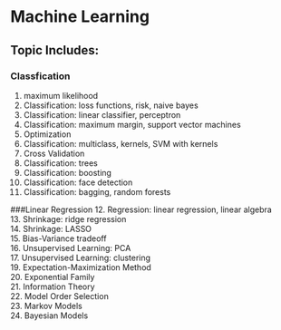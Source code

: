 # Machine Learning 

## Topic Includes:

### Classfication 
1. maximum likelihood <br />
2. Classification: loss functions, risk, naive bayes <br />
3. Classification: linear classifier, perceptron <br />
4. Classification: maximum margin, support vector machines <br />
5. Optimization  <br />
6. Classification: multiclass, kernels, SVM with kernels<br />
7. Cross Validation<br />
8. Classification: trees<br />
9. Classification: boosting<br />
10. Classification: face detection<br />
11. Classification: bagging, random forests<br />

###Linear Regression 
12. Regression: linear regression, linear algebra<br />
13. Shrinkage: ridge regression<br />
14. Shrinkage: LASSO<br />
15. Bias-Variance tradeoff<br />
16. Unsupervised Learning: PCA<br />
17. Unsupervised Learning: clustering<br />
19. Expectation-Maximization Method <br />
20. Exponential Family<br />
21. Information Theory<br />
22. Model Order Selection<br />
23. Markov Models<br />
24. Bayesian Models<br />
